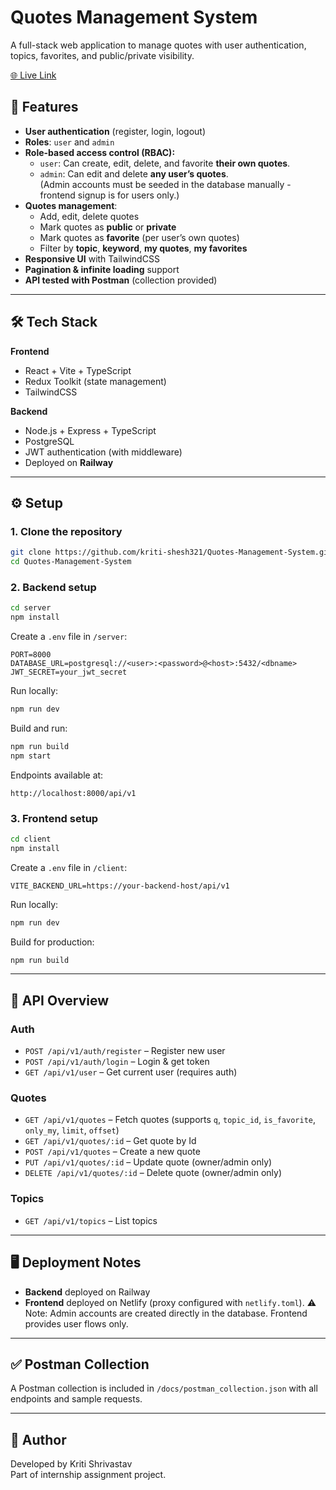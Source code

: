 # Quotes Management System

A full-stack web application to manage quotes with user authentication, topics, favorites, and public/private visibility.

[🌐 Live Link](https://quotes-mgmt-app.netlify.app)

## 🚀 Features
- **User authentication** (register, login, logout)
- **Roles**: `user` and `admin`
- **Role-based access control (RBAC):**
  - `user`: Can create, edit, delete, and favorite **their own quotes**.
  - `admin`: Can edit and delete **any user’s quotes**.  
    (Admin accounts must be seeded in the database manually - frontend signup is for users only.)
- **Quotes management**:
  - Add, edit, delete quotes
  - Mark quotes as **public** or **private**
  - Mark quotes as **favorite** (per user’s own quotes)
  - Filter by **topic**, **keyword**, **my quotes**, **my favorites**
- **Responsive UI** with TailwindCSS
- **Pagination & infinite loading** support
- **API tested with Postman** (collection provided)

---

## 🛠 Tech Stack
**Frontend**  
- React + Vite + TypeScript  
- Redux Toolkit (state management)  
- TailwindCSS

**Backend**  
- Node.js + Express + TypeScript  
- PostgreSQL  
- JWT authentication (with middleware)  
- Deployed on **Railway**

---

## ⚙️ Setup

### 1. Clone the repository
```bash
git clone https://github.com/kriti-shesh321/Quotes-Management-System.git
cd Quotes-Management-System
```

### 2. Backend setup
```bash
cd server
npm install
```

Create a `.env` file in `/server`:
```env
PORT=8000
DATABASE_URL=postgresql://<user>:<password>@<host>:5432/<dbname>
JWT_SECRET=your_jwt_secret
```
Run locally:
```bash
npm run dev
```

Build and run:
```bash
npm run build
npm start
```

Endpoints available at:  
```
http://localhost:8000/api/v1
```

### 3. Frontend setup
```bash
cd client
npm install
```

Create a `.env` file in `/client`:
```env
VITE_BACKEND_URL=https://your-backend-host/api/v1
```

Run locally:
```bash
npm run dev
```

Build for production:
```bash
npm run build
```

---

## 📑 API Overview

### Auth
- `POST /api/v1/auth/register` – Register new user
- `POST /api/v1/auth/login` – Login & get token
- `GET /api/v1/user` – Get current user (requires auth)

### Quotes
- `GET /api/v1/quotes` – Fetch quotes (supports `q`, `topic_id`, `is_favorite`, `only_my`, `limit`, `offset`)
- `GET /api/v1/quotes/:id` – Get quote by Id
- `POST /api/v1/quotes` – Create a new quote
- `PUT /api/v1/quotes/:id` – Update quote (owner/admin only)
- `DELETE /api/v1/quotes/:id` – Delete quote (owner/admin only)

### Topics
- `GET /api/v1/topics` – List topics

---

## 🖥 Deployment Notes
- **Backend** deployed on Railway
- **Frontend** deployed on Netlify (proxy configured with `netlify.toml`).
⚠️ Note: Admin accounts are created directly in the database. Frontend provides user flows only.

---

## ✅ Postman Collection
A Postman collection is included in `/docs/postman_collection.json` with all endpoints and sample requests.

---

## 👤 Author
Developed by Kriti Shrivastav  
Part of internship assignment project.